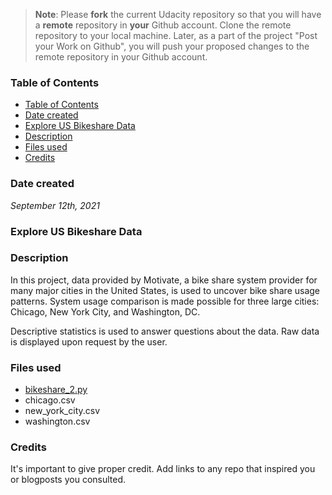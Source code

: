 >**Note**: Please **fork** the current Udacity repository so that you will have a **remote** repository in **your** Github account. Clone the remote repository to your local machine. Later, as a part of the project "Post your Work on Github", you will push your proposed changes to the remote repository in your Github account.

### Table of Contents

- [Table of Contents](#table-of-contents)
- [Date created](#date-created)
- [Explore US Bikeshare Data](#explore-us-bikeshare-data)
- [Description](#description)
- [Files used](#files-used)
- [Credits](#credits)

### Date created

_September 12th, 2021_

### Explore US Bikeshare Data


### Description

In this project, data provided by Motivate, a bike share system provider for many major cities in the United States, is used to uncover bike share usage patterns.  System usage comparison is made possible for three large cities: Chicago, New York City, and Washington, DC.

Descriptive statistics is used to answer questions about the data. Raw data is displayed upon request by the user.

### Files used

- [bikeshare_2.py](bikeshare_2.py)
- chicago.csv
- new_york_city.csv
- washington.csv

### Credits
It's important to give proper credit. Add links to any repo that inspired you or blogposts you consulted.

